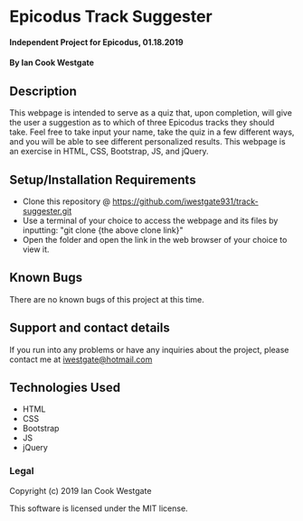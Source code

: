 # Epicodus Track Suggester

#### Independent Project for Epicodus, 01.18.2019

#### By Ian Cook Westgate

## Description

This webpage is intended to serve as a quiz that, upon completion, will give the user a suggestion as to which of three Epicodus tracks they should take. Feel free to take input your name, take the quiz in a few different ways, and you will be able to see different personalized results. This webpage is an exercise in HTML, CSS, Bootstrap, JS, and jQuery.

## Setup/Installation Requirements

* Clone this repository @ https://github.com/iwestgate931/track-suggester.git
* Use a terminal of your choice to access the webpage and its files by inputting: "git clone {the above clone link}"
* Open the folder and open the link in the web browser of your choice to view it.

## Known Bugs

There are no known bugs of this project at this time.

## Support and contact details

If you run into any problems or have any inquiries about the project, please contact me at iwestgate@hotmail.com

## Technologies Used

* HTML
* CSS
* Bootstrap
* JS
* jQuery

### Legal

Copyright (c) 2019 Ian Cook Westgate

This software is licensed under the MIT license.
